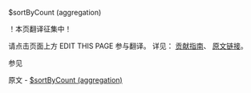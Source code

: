  $sortByCount (aggregation)

 ！本页翻译征集中！

请点击页面上方 EDIT THIS PAGE 参与翻译。
详见：
[贡献指南]( https://github.com/whaleal/MongoDB-Manual-zh/blob/master/CONTRIBUTING.md )、
[原文链接](  https://docs.mongodb.com/manual/reference/operator/aggregation/sortByCount/  )。

 参见

原文 - [$sortByCount (aggregation)]( https://docs.mongodb.com/manual/reference/operator/aggregation/sortByCount/ )

